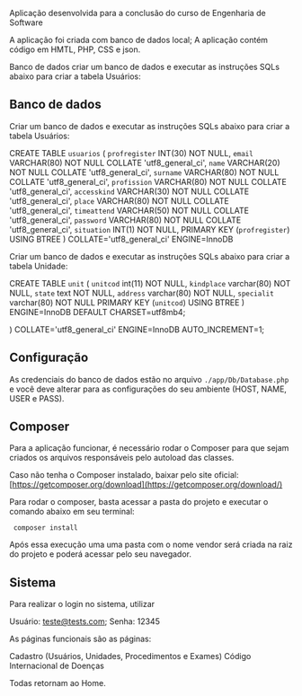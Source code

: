 Aplicação desenvolvida para a conclusão do curso de Engenharia de Software

A aplicação foi criada com banco de dados local; A aplicação contém código em HMTL, PHP, CSS e json.


Banco de dados criar um banco de dados e executar as instruções SQLs abaixo para criar a tabela Usuários:

## Banco de dados

Criar um banco de dados e executar as instruções SQLs abaixo para criar a tabela Usuários:

  CREATE TABLE `usuarios` (
  	`profregister` INT(30) NOT NULL,
  	`email` VARCHAR(80) NOT NULL COLLATE 'utf8_general_ci',
  	`name` VARCHAR(20) NOT NULL COLLATE 'utf8_general_ci',
  	`surname` VARCHAR(80) NOT NULL COLLATE 'utf8_general_ci',
    `profission` VARCHAR(80) NOT NULL COLLATE 'utf8_general_ci',
  	 `accesskind` VARCHAR(30) NOT NULL COLLATE 'utf8_general_ci',
      `place` VARCHAR(80) NOT NULL COLLATE 'utf8_general_ci',
       `timeattend` VARCHAR(50) NOT NULL COLLATE 'utf8_general_ci',
        `password` VARCHAR(80) NOT NULL COLLATE 'utf8_general_ci',
         `situation` INT(1) NOT NULL,
  	PRIMARY KEY (`profregister`) USING BTREE
  )
  COLLATE='utf8_general_ci'
  ENGINE=InnoDB
  
 Criar um banco de dados e executar as instruções SQLs abaixo para criar a tabela Unidade:

CREATE TABLE `unit` (
  `unitcod` int(11) NOT NULL,
  `kindplace` varchar(80) NOT NULL,
  `state` text NOT NULL,
  `address` varchar(80) NOT NULL,
  `specialit` varchar(80) NOT NULL
   	PRIMARY KEY (`unitcod`) USING BTREE
) ENGINE=InnoDB DEFAULT CHARSET=utf8mb4;

  )
  COLLATE='utf8_general_ci'
  ENGINE=InnoDB
  AUTO_INCREMENT=1;
 

## Configuração
As credenciais do banco de dados estão no arquivo `./app/Db/Database.php` e você deve alterar para as configurações do seu ambiente (HOST, NAME, USER e PASS).

## Composer
Para a aplicação funcionar, é necessário rodar o Composer para que sejam criados os arquivos responsáveis pelo autoload das classes.

Caso não tenha o Composer instalado, baixar pelo site oficial: [https://getcomposer.org/download](https://getcomposer.org/download/)

Para rodar o composer, basta acessar a pasta do projeto e executar o comando abaixo em seu terminal:
```shell
 composer install
```

Após essa execução uma uma pasta com o nome vendor será criada na raiz do projeto e poderá acessar pelo seu navegador.

## Sistema

Para realizar o login no sistema, utilizar

Usuário: teste@tests.com;
Senha: 12345


As páginas funcionais são as páginas:

Cadastro (Usuários, Unidades, Procedimentos e Exames)
Código Internacional de Doenças

Todas retornam ao Home. 

